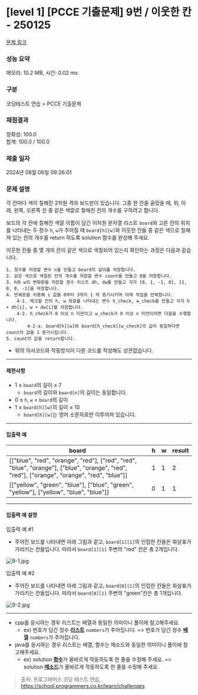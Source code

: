 # [level 1] [PCCE 기출문제] 9번 / 이웃한 칸 - 250125 

[문제 링크](https://school.programmers.co.kr/learn/courses/30/lessons/250125#qna) 

### 성능 요약

메모리: 10.2 MB, 시간: 0.02 ms

### 구분

코딩테스트 연습 > PCCE 기출문제

### 채점결과

정확성: 100.0<br/>합계: 100.0 / 100.0

### 제출 일자

2024년 08월 06일 09:26:01

### 문제 설명

<p>각 칸마다 색이 칠해진 2차원 격자 보드판이 있습니다. 그중 한 칸을 골랐을 때, 위, 아래, 왼쪽, 오른쪽 칸 중 같은 색깔로 칠해진 칸의 개수를 구하려고 합니다.</p>

<p>보드의 각 칸에 칠해진 색깔 이름이 담긴 이차원 문자열 리스트 <code>board</code>와 고른 칸의 위치를 나타내는 두 정수 <code>h</code>, <code>w</code>가 주어질 때 <code>board[h][w]</code>와 이웃한 칸들 중 같은 색으로 칠해져 있는 칸의 개수를 return 하도록 solution 함수를 완성해 주세요.</p>

<p>이웃한 칸들 중 몇 개의 칸이 같은 색으로 색칠되어 있는지 확인하는 과정은 다음과 같습니다.</p>
<div class="highlight"><pre class="codehilite"><code>1. 정수를 저장할 변수 n을 만들고 board의 길이를 저장합니다.
2. 같은 색으로 색칠된 칸의 개수를 저장할 변수 count를 만들고 0을 저장합니다.
3. h와 w의 변화량을 저장할 정수 리스트 dh, dw를 만들고 각각 [0, 1, -1, 0], [1, 0, 0, -1]을 저장합니다.
4. 반복문을 이용해 i 값을 0부터 3까지 1 씩 증가시키며 아래 작업을 반복합니다.
    4-1. 체크할 칸의 h, w 좌표를 나타내는 변수 h_check, w_check를 만들고 각각 h + dh[i], w + dw[i]를 저장합니다.
    4-2. h_check가 0 이상 n 미만이고 w_check가 0 이상 n 미만이라면 다음을 수행합니다.
        4-2-a. board[h][w]와 board[h_check][w_check]의 값이 동일하다면 count의 값을 1 증가시킵니다.
5. count의 값을 return합니다.
</code></pre></div>
<ul>
<li>위의 의사코드와 작동방식이 다른 코드를 작성해도 상관없습니다.</li>
</ul>

<hr>

<h4>제한사항</h4>

<ul>
<li>1 ≤ <code>board</code>의 길이 ≤ 7

<ul>
<li><code>board</code>의 길이와 <code>board[n]</code>의 길이는 동일합니다.</li>
</ul></li>
<li>0 ≤ <code>h</code>, <code>w</code> &lt; <code>board</code>의 길이</li>
<li>1 ≤ <code>board[h][w]</code>의 길이 ≤ 10

<ul>
<li><code>board[h][w]</code>는 영어 소문자로만 이루어져 있습니다.</li>
</ul></li>
</ul>

<hr>

<h4>입출력 예</h4>
<table class="table">
        <thead><tr>
<th>board</th>
<th>h</th>
<th>w</th>
<th>result</th>
</tr>
</thead>
        <tbody><tr>
<td>[["blue", "red", "orange", "red"], ["red", "red", "blue", "orange"], ["blue", "orange", "red", "red"], ["orange", "orange", "red", "blue"]]</td>
<td>1</td>
<td>1</td>
<td>2</td>
</tr>
<tr>
<td>[["yellow", "green", "blue"], ["blue", "green", "yellow"], ["yellow", "blue", "blue"]]</td>
<td>0</td>
<td>1</td>
<td>1</td>
</tr>
</tbody>
      </table>
<hr>

<h4>입출력 예 설명</h4>

<p>입출력 예 #1</p>

<ul>
<li>주어진 보드를 나타내면 아래 그림과 같고, <code>board[1][1]</code>의 인접한 칸들은 화살표가 가리키는 칸들입니다. 따라서 <code>board[1][1]</code> 주변의 "red" 칸은 총 2개입니다.</li>
</ul>

<p><img src="https://grepp-programmers.s3.ap-northeast-2.amazonaws.com/files/production/cb8c0433-a307-4184-b224-6185c87dfc07/9-1.jpg" title="" alt="9-1.jpg"></p>

<p>입출력 예 #2</p>

<ul>
<li>주어진 보드를 나타내면 아래 그림과 같고, <code>board[0][1]</code>의 인접한 칸들은 화살표가 가리키는 칸들입니다. 따라서 <code>board[0][1]</code> 주변의 "green"칸은 총 1개입니다.</li>
</ul>

<p><img src="https://grepp-programmers.s3.ap-northeast-2.amazonaws.com/files/production/a9fdec91-df64-4240-82b3-c63d9555e689/9-2.jpg" title="" alt="9-2.jpg"></p>

<hr>

<ul>
<li>cpp를 응시하는 경우 리스트는 배열과 동일한 의미이니 풀이에 참고해주세요.

<ul>
<li>ex) 번호가 담긴 정수 <u><strong>리스트</strong></u> <code>numbers</code>가 주어집니다. =&gt; 번호가 담긴 정수 <u><strong>배열</strong></u> <code>numbers</code>가 주어집니다.</li>
</ul></li>
<li>java를 응시하는 경우 리스트는 배열, 함수는 메소드와 동일한 의미이니 풀이에 참고해주세요.

<ul>
<li>ex) solution <u><strong>함수</strong></u>가 올바르게 작동하도록 한 줄을 수정해 주세요. =&gt; solution <u><strong>메소드</strong></u>가 올바르게 작동하도록 한 줄을 수정해 주세요.</li>
</ul></li>
</ul>


> 출처: 프로그래머스 코딩 테스트 연습, https://school.programmers.co.kr/learn/challenges